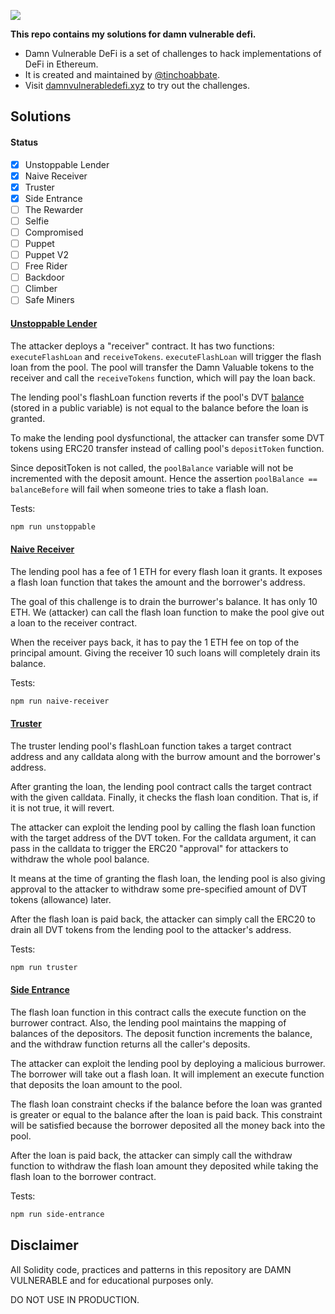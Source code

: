 ![](cover.png)

**This repo contains my solutions for damn vulnerable defi.**

- Damn Vulnerable DeFi is a set of challenges to hack implementations of DeFi in Ethereum. 
- It is created and maintained by [@tinchoabbate](https://twitter.com/tinchoabbate). 
- Visit [damnvulnerabledefi.xyz](https://damnvulnerabledefi.xyz) to try out the challenges.

## Solutions

#### Status 

- [X] Unstoppable Lender
- [X] Naive Receiver
- [X] Truster
- [X] Side Entrance
- [ ] The Rewarder
- [ ] Selfie
- [ ] Compromised
- [ ] Puppet
- [ ] Puppet V2
- [ ] Free Rider
- [ ] Backdoor
- [ ] Climber
- [ ] Safe Miners

#### [Unstoppable Lender](https://github.com/avichalp/damn-vulnerable-defi/blob/master/test/unstoppable/unstoppable.challenge.js)

The attacker deploys a "receiver" contract. It has two functions: `executeFlashLoan` and `receiveTokens`. `executeFlashLoan` will trigger the flash loan from the pool. The pool will transfer the Damn Valuable tokens to the receiver and call the `receiveTokens` function, which will pay the loan back.

The lending pool's flashLoan function reverts if the pool's DVT [balance](https://github.com/tinchoabbate/damn-vulnerable-defi/blob/v2.2.0/contracts/unstoppable/UnstoppableLender.sol#L19) (stored in a public variable) is not equal to the balance before the loan is granted. 

To make the lending pool dysfunctional, the attacker can transfer some DVT tokens using ERC20 transfer instead of calling pool's `depositToken` function. 

Since depositToken is not called, the `poolBalance` variable will not be incremented with the deposit amount. Hence the assertion `poolBalance == balanceBefore` will fail when someone tries to take a flash loan.

Tests:

```sh
npm run unstoppable
```

#### [Naive Receiver](https://github.com/tinchoabbate/damn-vulnerable-defi/blob/master/test/naive-receiver/naive-receiver.challenge.js) 
The lending pool has a fee of 1 ETH for every flash loan it grants. It exposes a flash loan function that takes the amount and the borrower's address. 

The goal of this challenge is to drain the burrower's balance. It has only 10 ETH. We
(attacker) can call the flash loan function to make the pool give out a loan to the receiver contract.

When the receiver pays back, it has to pay the 1 ETH fee on top of the principal amount. Giving the receiver 10 such loans will completely drain its balance.

Tests:
```sh
npm run naive-receiver
```

#### [Truster](https://github.com/tinchoabbate/damn-vulnerable-defi/blob/0ec96d4c2f52b40ee5d16d24ff87ea5997de0d0d/test/truster/truster.challenge.js)
The truster lending pool's flashLoan function takes a target contract address and any calldata along with the burrow amount and the borrower's address. 

After granting the loan, the lending pool contract calls the target contract with the given calldata. Finally, it checks the flash loan condition. That is, if it is not true, it will revert.

The attacker can exploit the lending pool by calling the flash loan function with the target address of the DVT token. For the calldata argument, it can pass in the calldata to trigger the ERC20 "approval" for attackers to withdraw the whole pool balance.

It means at the time of granting the flash loan, the lending pool is also giving approval to the attacker to withdraw some pre-specified amount of DVT tokens (allowance) later.

After the flash loan is paid back, the attacker can simply call the ERC20  to drain all DVT tokens from the lending pool to the attacker's address.

Tests:
```sh
npm run truster
```

#### [Side Entrance](https://github.com/tinchoabbate/damn-vulnerable-defi/blob/master/test/side-entrance/side-entrance.challenge.js)

The flash loan function in this contract calls the execute function on the burrower contract. Also, the lending pool maintains the mapping of balances of the depositors. The deposit function increments the balance, and the withdraw function returns all the caller's deposits.

The attacker can exploit the lending pool by deploying a malicious burrower. The borrower will take out a flash loan. It will implement an execute function that deposits the loan amount to the pool. 

The flash loan constraint checks if the balance before the loan was granted is greater or equal to the balance after the loan is paid back. This constraint will be satisfied because the borrower deposited all the money back into the pool. 

After the loan is paid back, the attacker can simply call the withdraw function to withdraw the flash loan amount they deposited while taking the flash loan to the borrower contract.

Tests:
```sh
npm run side-entrance
```


## Disclaimer

All Solidity code, practices and patterns in this repository are DAMN VULNERABLE and for educational purposes only.

DO NOT USE IN PRODUCTION.

